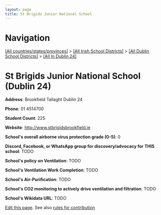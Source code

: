 ```yaml
---
layout: page
title: St Brigids Junior National School
---
```

# Navigation

[[All countries/states/provinces]](../../../..) > [[All Irish School Districts]](../../..) > [[All Dublin School Districts]](../..) > [[All In Dublin 24]](..)

# St Brigids Junior National School (Dublin 24)

**Address**: Brookfield Tallaght Dublin 24

**Phone**: 01 4514700

**Student Count**: 225

**Website**: <http://www.stbrigidsbrookfield.ie>

**School's overall airborne virus protection grade (0-5)**: 0

**Discord, Facebook, or WhatsApp group for discovery/advocacy for THIS school**: TODO

**School's policy on Ventilation**: TODO

**School's Ventilation Work Completion**: TODO

**School's Air-Purification**: TODO

**School's CO2 monitoring to actively drive ventilation and filtration**: TODO

**School's Wikidata URL**: TODO


[Edit this page](https://github.com/ventilate-schools/Ireland/edit/main/./Dublin_24/St_Brigids_Junior_National_School.md). See also [rules for contribution](../../../contribution-rules/)